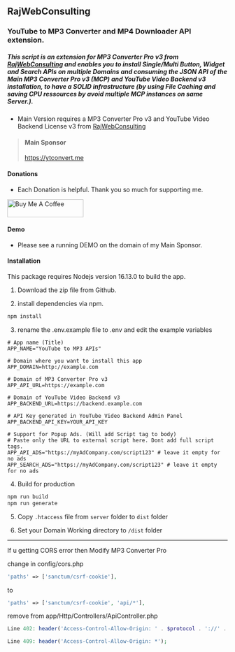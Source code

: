## RajWebConsulting

### YouTube to MP3 Converter and MP4 Downloader API extension.

##### This script is an extension for MP3 Converter Pro v3 from [RajWebConsulting](https://shop.rajwebconsulting.com/store/converter-scripts) and enables you to install Single/Multi Button, Widget and Search APIs on multiple Domains and consuming the JSON API of the Main MP3 Converter Pro v3 (MCP) and YouTube Video Backend v3 installation, to have a SOLID infrastructure (by using File Caching and saving CPU ressources by avoid multiple MCP instances on same Server.).

- Main Version requires a MP3 Converter Pro v3 and YouTube Video Backend License v3 from [RajWebConsulting](https://shop.rajwebconsulting.com/store/converter-scripts)

> #### Main Sponsor
> https://ytconvert.me


#### Donations

- Each Donation is helpful. Thank you so much for supporting me.

<a href="https://www.buymeacoffee.com/andre.h1984" target="_blank"><img src="https://cdn.buymeacoffee.com/buttons/default-yellow.png" alt="Buy Me A Coffee" height="41" width="174"></a>

#### Demo
- Please see a running DEMO on the domain of my Main Sponsor.


#### Installation
This package requires Nodejs version 16.13.0 to build the app.

1. Download the zip file from Github.

2. install dependencies via npm.

```bash
npm install
```

3. rename the .env.example file to .env and edit the example variables
```env
# App name (Title)
APP_NAME="YouTube to MP3 APIs"

# Domain where you want to install this app
APP_DOMAIN=http://example.com

# Domain of MP3 Converter Pro v3
APP_API_URL=https://example.com

# Domain of YouTube Video Backend v3
APP_BACKEND_URL=https://backend.example.com

# API Key generated in YouTube Video Backend Admin Panel
APP_BACKEND_API_KEY=YOUR_API_KEY

# Support for Popup Ads. (Will add Script tag to body)
# Paste only the URL to external script here. Dont add full script tags.
APP_API_ADS="https://myAdCompany.com/script123" # leave it empty for no ads
APP_SEARCH_ADS="https://myAdCompany.com/script123" # leave it empty for no ads
``` 

4. Build for production
```bash
npm run build
npm run generate
```

5. Copy `.htaccess` file from `server` folder to `dist` folder

6. Set your Domain Working directory to `/dist` folder

---

If u getting CORS error then Modify MP3 Converter Pro

change in config/cors.php
```php
'paths' => ['sanctum/csrf-cookie'],
```

to

```php
'paths' => ['sanctum/csrf-cookie', 'api/*'],
```

remove from  app/Http/Controllers/ApiController.php

```php
Line 402: header('Access-Control-Allow-Origin: ' . $protocol . '://' . $referer);

Line 409: header('Access-Control-Allow-Origin: *');
```
